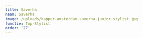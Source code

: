 ```yaml
---
title: Saverha
naam: Saverha
image: /uploads/kapper-amsterdam-saverha-junior-stylist.jpg
functie: Top-Stylist
order: '27'
---
```


